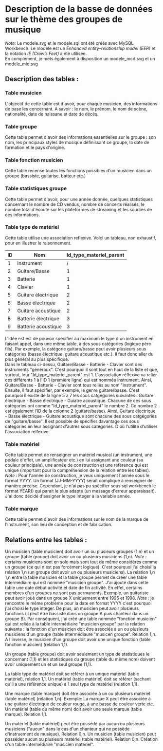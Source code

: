 # Description de la basse de données sur le thème des groupes de musique

*Note:* Le modele.svg et le modele.sql ont été créés avec MySQL Workbench. Le modèle est un *Enhanced entity–relationship model (EER)* et la notation *IE (Crow’s Feet)* a été utilisée.  
En complément, je mets également à disposition un modele_mcd.svg et un modele_mld.svg  

## Description des tables :

### Table musicien 
L'objectif de cette table est d'avoir, pour chaque musicien, des informations de base les concernant. A savoir : le nom, le prénom, le nom de scène, nationalité, date de naissane et date de décès.

### Table groupe 
Cette table permet d'avoir des informations essentielles sur le groupe : son nom, les principaux styles de musique définissant ce groupe, la date de formation et le pays d'origine. 

### Table fonction musicien 
Cette table recense toutes les fonctions possibles d'un musicien dans un groupe (bassiste, guitarise, batteur etc.)

### Table statistiques groupe 
Cette table permet d'avoir, pour une année donnée, quelques statistiques concernant le nombre de CD vendus, nombre de concerts réalisés, le nombre total d'écoute sur les plateformes de streaming et les sources de ces informations. 

### Table type de matériel 
Cette table utilise une association reflexive. Voici un tableau, non exhaustif, pour en illustrer le raisonnement.

| ID  | Nom  |  Id_type_materiel_parent |
|---|---|---|
|  1 |  Instrument | /  |
|  2 |  Guitare/Basse |  1 |
|  3 |  Batterie |  1 |
|  4 | Clavier  | 1  |
|  5 |  Guitare électrique | 2  |
|  6 |  Basse électrique | 2  |
|  7 |  Guitare acoustique |  2 |
|  8 | Batterie électrique  | 3  |
|  9 | Batterie acoustique  |  3 |

L'idée est est de pouvoir spécifier au maximum le type d'un instrument en faisant appel, dans une même table, à des sous catégories (logique père fils). Par exemple, la catégorie guitare/basse peut avoir plusieurs sous catégories (basse électrique, guitare acoustique etc.). Il faut donc aller du plus général au plus spécifique.  
Dans le tableau ci-dessu, Guitare/Basse - Batterie - Clavier sont des instruments "généraux". C'est pourquoi il sont tout en haut de la liste et que, surtout, leur "Id_type_materiel_parent" est 1. L'association réflexive va relier ces différents 1 à l'ID 1 (première ligne) qui est nommée instrument. Ainsi, Guitare/Basse - Batterie - Clavier sont tous reliés au nom "instrument". Ensuite, il faut spécifier, par exemple, le genre guitare/basse. C'est pourquoi il existe de la ligne 5 à 7 les sous catgégories suivantes : Guitare électrique - Basse électrique - Guiatre acoustique. Chacune de ces sous catégories ont comme "Id_type_materiel_parent" le nombre 2. Ce nombre 2 est également l'ID de la colonne 2 (guitare/basse). Ainsi, Guitare électrique - Basse électrique - Guitare acoustique sont chacune des sous catgégories de "guitare/basse". Il est possible de spécifier davantage ces sous catégories en leur assignant d'autres sous catégories. D'où l'utilité d'utiliser l'association relfexive. 

### Table matériel 
Cette table permet de renseigner un matériel musical (un instrument, une pédale d'effet, un amplificateur etc.) en lui assignant une couleur (sa couleur principale), une année de construction et une référence qui est unique (important pour la compréhension de la relation entre les tables). *Note :* Pour l'année de construction, je veux uniquement l'année sous le format YYYY. Un format (JJ-MM-YYYY) serait compliqué à renseigner de manière précise. Cependant, je n'ai pas pu spécifier sous sql workbench le format YEAR() qui parait le plus adapté (un message d'erreur apparaissait). J'ai donc décidé d'assigner le type integer à la variable année. 

### Table marque 
Cette table permet d'avoir des informations sur le nom de la marque de l'instrument, son lieu de conception et de fabrication. 

## Relations entre les tables : 
Un musicien (table musicien) doit avoir un ou plusieurs groupes (1,n) et un groupe (table groupe) doit avoir un ou plusieurs musiciens (1,n). *Note :* certains musiciens sont en solo mais sont tout de même considérés comme un groupe (ce qui n'est pas forcément logique). C'est pourquoi j'ai choisi la relation 1,n (un groupe doit avoir un ou plusieurs musiciens). La relation 1,n 1,n entre la table musicien et la table groupe permet de créer une table intermédiaire qui est nommée "musicien groupe". J'ai ajouté dans cette table une date début activité et date de fin activité. En effet, certains membres d'un groupes ne sont pas permanents. Exemple, un guitariste peut avoir joué dans un groupe X uniquement entre 1995 et 1998. *Note :* je rencontre le même problème pour la date en format YYYY c'est pourquoi j'ai choisi le type integer. De plus, un musicien peut avoir plusieurs fonctions (il peut être bassiste dans un groupe A puis chanteur dans un groupe B). Par conséquent, j'ai créé une table nommée "fonction musicien" qui est reliée à la table intermédiaire "musicien groupe" par la relation suivante : la fonction d'un musicien doit être associée à un ou plusieurs musiciens d'un groupe (table intermédiaure "musicen groupe". Relation 1,n. A l'inverse, le musicien d'un groupe doit avoir une unique fonction (table fonction musicien) (relation 1,1). 

Un groupe (table groupe) doit avoir seulement un type de statistiques le concernant (1,1) et les statistiques du groupe (table du même nom) doivent avoir uniquement un et un seul groupe (1,1).

La table type de matériel doit se référer à un unique matériel (table matériel), relation 1,1. Un matériel (table matériel) doit se référer (sachant qu'il a une référence unique) a 1 seul type de matériel (relation 1,1).  

Une marque (table marque) doit être associée à un ou plusieurs matériel (table matériel) (relation 1,n). Exemple: La marque X peut être associée à une guitare électrique de couleur rouge, à une basse de couleur verte etc. Un matériel (table du même nom) doit avoir une seule marque (table marque). Relation 1,1.  

Un matériel (table matériel) peut être possédé par aucun ou plusieurs musiciens ("aucun" dans le cas d'un chanteur qui ne possède d'instruement de musique). Relation 0,n. Un musicien (table musicien) peut posséder aucun ou plusieurs matériel (table matériel). Relation 0,n. Création d'un table intermédiaire "musicien matériel".  
